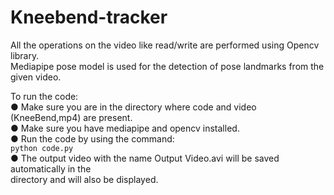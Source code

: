 # Kneebend-tracker

All the operations on the video like read/write are performed using Opencv library. <br />
Mediapipe pose model is used for the detection of pose landmarks from the given video.

To run the code: <br />
● Make sure you are in the directory where code and video (KneeBend,mp4) are present. <br />
● Make sure you have mediapipe and opencv installed. <br />
● Run the code by using the command: <br />
  `python code.py` <br />
● The output video with the name Output Video.avi will be saved automatically in the <br />
directory and will also be displayed. <br />
